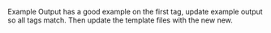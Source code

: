 Example Output has a good example on the first tag, update example output so all tags match. Then update the template files with the new new.
